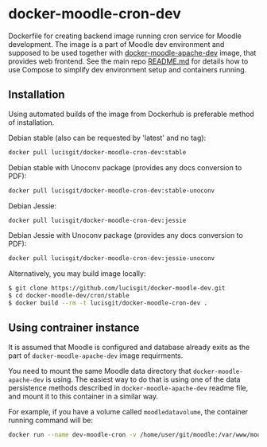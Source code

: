 docker-moodle-cron-dev
=============

Dockerfile for creating backend image running cron
service for Moodle development. The image is a part of Moodle dev
environment and supposed to be used together with
[docker-moodle-apache-dev](https://github.com/lucisgit/docker-moodle-dev/tree/master/apache)
image, that provides web frontend. See the main repo
[README.md](https://github.com/lucisgit/docker-moodle-dev) for details how
to use Compose to simplify dev environment setup and containers running.

## Installation

Using automated builds of the image from Dockerhub is preferable method of
installation.

Debian stable (also can be requested by 'latest' and no tag):
```bash
docker pull lucisgit/docker-moodle-cron-dev:stable
```

Debian stable with Unoconv package (provides any docs conversion to PDF):
```bash
docker pull lucisgit/docker-moodle-cron-dev:stable-unoconv
```

Debian Jessie:
```bash
docker pull lucisgit/docker-moodle-cron-dev:jessie
```

Debian Jessie with Unoconv package (provides any docs conversion to PDF):
```bash
docker pull lucisgit/docker-moodle-cron-dev:jessie-unoconv
```

Alternatively, you may build image locally:

```bash
$ git clone https://github.com/lucisgit/docker-moodle-dev.git
$ cd docker-moodle-dev/cron/stable
$ docker build --rm -t lucisgit/docker-moodle-cron-dev .
```

## Using contrainer instance

It is assumed that Moodle is configured and database already exits as the
part of `docker-moodle-apache-dev` image requirments.

You need to mount the same Moodle data directory that
`docker-moodle-apache-dev` is using. The easiest way to do that is using
one of the data persistence methods described in `docker-moodle-apache-dev`
readme file, and mount it to this container in a similar way.

For example, if you have a volume called `moodledatavolume`, the container
running command will be:

```bash
docker run --name dev-moodle-cron -v /home/user/git/moodle:/var/www/moodle -v moodledatavolume:/srv/moodledata -d lucisgit/docker-moodle-cron-dev
```
